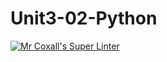 # Unit3-02-Python
[![Mr Coxall's Super Linter](https://github.com/ICS3U-Programming-Patrice-P/Unit2-04-CPP/workflows/Mr%20Coxall's%20Super%20Linter/badge.svg)](https://github.com/ICS3U-Programming-Patrice-P/Unit2-04-CPP/actions/)
